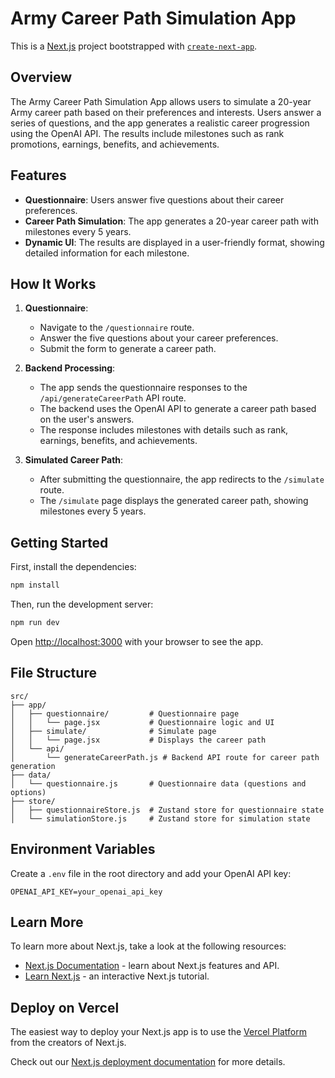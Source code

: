 # Army Career Path Simulation App

This is a [Next.js](https://nextjs.org) project bootstrapped with [`create-next-app`](https://github.com/vercel/next.js/tree/canary/packages/create-next-app).

## Overview

The Army Career Path Simulation App allows users to simulate a 20-year Army career path based on their preferences and interests. Users answer a series of questions, and the app generates a realistic career progression using the OpenAI API. The results include milestones such as rank promotions, earnings, benefits, and achievements.

## Features

- **Questionnaire**: Users answer five questions about their career preferences.
- **Career Path Simulation**: The app generates a 20-year career path with milestones every 5 years.
- **Dynamic UI**: The results are displayed in a user-friendly format, showing detailed information for each milestone.

## How It Works

1. **Questionnaire**:

   - Navigate to the `/questionnaire` route.
   - Answer the five questions about your career preferences.
   - Submit the form to generate a career path.

2. **Backend Processing**:

   - The app sends the questionnaire responses to the `/api/generateCareerPath` API route.
   - The backend uses the OpenAI API to generate a career path based on the user's answers.
   - The response includes milestones with details such as rank, earnings, benefits, and achievements.

3. **Simulated Career Path**:
   - After submitting the questionnaire, the app redirects to the `/simulate` route.
   - The `/simulate` page displays the generated career path, showing milestones every 5 years.

## Getting Started

First, install the dependencies:

```bash
npm install
```

Then, run the development server:

```bash
npm run dev
```

Open [http://localhost:3000](http://localhost:3000) with your browser to see the app.

## File Structure

```
src/
├── app/
│   ├── questionnaire/         # Questionnaire page
│   │   └── page.jsx           # Questionnaire logic and UI
│   ├── simulate/              # Simulate page
│   │   └── page.jsx           # Displays the career path
│   └── api/
│       └── generateCareerPath.js # Backend API route for career path generation
├── data/
│   └── questionnaire.js       # Questionnaire data (questions and options)
├── store/
│   ├── questionnaireStore.js  # Zustand store for questionnaire state
│   └── simulationStore.js     # Zustand store for simulation state
```

## Environment Variables

Create a `.env` file in the root directory and add your OpenAI API key:

```env
OPENAI_API_KEY=your_openai_api_key
```

## Learn More

To learn more about Next.js, take a look at the following resources:

- [Next.js Documentation](https://nextjs.org/docs) - learn about Next.js features and API.
- [Learn Next.js](https://nextjs.org/learn) - an interactive Next.js tutorial.

## Deploy on Vercel

The easiest way to deploy your Next.js app is to use the [Vercel Platform](https://vercel.com/new?utm_medium=default-template&filter=next.js&utm_source=create-next-app&utm_campaign=create-next-app-readme) from the creators of Next.js.

Check out our [Next.js deployment documentation](https://nextjs.org/docs/app/building-your-application/deploying) for more details.

